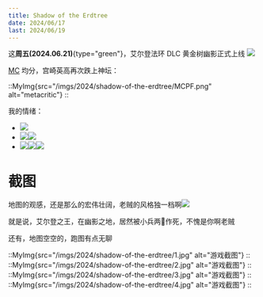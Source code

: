 ```yaml
---
title: Shadow of the Erdtree
date: 2024/06/17
last: 2024/06/19
---
```


这**周五(2024.06.21)**{type="green"}，艾尔登法环 DLC 黄金树幽影正式上线 ![](/emoji/hh.webp)

[MC](https://www.metacritic.com/game/elden-ring-shadow-of-the-erdtree/) 均分，宫崎英高再次跌上神坛：

::MyImg{src="/imgs/2024/shadow-of-the-erdtree/MCPF.png" alt="metacritic"}
::

我的情绪：

- ![](/emoji/hh.webp)
- ![](/emoji/hh.webp)![](/emoji/hh.webp)
- ![](/emoji/hh.webp)![](/emoji/hh.webp)![](/emoji/hh.webp)

# 截图

地图的观感，还是那么的宏伟壮阔，老贼的风格独一档啊![](/emoji/kx.webp)

就是说，艾尔登之王，在幽影之地，居然被小兵两🔪作死，不愧是你啊老贼

还有，地图空空的，跑图有点无聊


::MyImg{src="/imgs/2024/shadow-of-the-erdtree/1.jpg" alt="游戏截图"}
::
::MyImg{src="/imgs/2024/shadow-of-the-erdtree/2.jpg" alt="游戏截图"}
::
::MyImg{src="/imgs/2024/shadow-of-the-erdtree/3.jpg" alt="游戏截图"}
::
::MyImg{src="/imgs/2024/shadow-of-the-erdtree/4.jpg" alt="游戏截图"}
::
